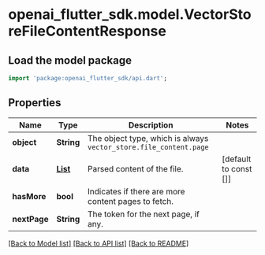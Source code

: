 # openai_flutter_sdk.model.VectorStoreFileContentResponse

## Load the model package
```dart
import 'package:openai_flutter_sdk/api.dart';
```

## Properties
Name | Type | Description | Notes
------------ | ------------- | ------------- | -------------
**object** | **String** | The object type, which is always `vector_store.file_content.page` | 
**data** | [**List<VectorStoreFileContentResponseDataInner>**](VectorStoreFileContentResponseDataInner.md) | Parsed content of the file. | [default to const []]
**hasMore** | **bool** | Indicates if there are more content pages to fetch. | 
**nextPage** | **String** | The token for the next page, if any. | 

[[Back to Model list]](../README.md#documentation-for-models) [[Back to API list]](../README.md#documentation-for-api-endpoints) [[Back to README]](../README.md)


